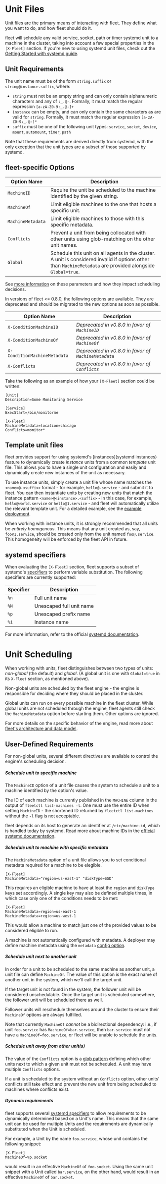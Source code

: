 # Unit Files

Unit files are the primary means of interacting with fleet. They define what you want to do, and how fleet should do it.

fleet will schedule any valid service, socket, path or timer systemd unit to a machine in the cluster, taking into account a few special properties in the `[X-Fleet]` section. If you're new to using systemd unit files, check out the [Getting Started with systemd guide](https://coreos.com/docs/launching-containers/launching/getting-started-with-systemd).

## Unit Requirements

The unit name must be of the form `string.suffix` or `string@instance.suffix`, where:

* `string` must not be an empty string and can only contain alphanumeric characters and any of `:_.@-`. Formally, it must match the regular expression `[a-zA-Z0-9:_.@-]+`
* `instance` can be empty, and can only contain the same characters as are valid for `string`. Formally, it must match the regular expression `[a-zA-Z0-9:_.@-]*`
* `suffix` must be one of the following unit types: `service`, `socket`, `device`, `mount`, `automount`, `timer`, `path`

Note that these requirements are derived directly from systemd, with the only exception that the unit types are a subset of those supported by systemd.

## fleet-specific Options

| Option Name | Description |
|-------------|-------------|
| `MachineID` | Require the unit be scheduled to the machine identified by the given string. |
| `MachineOf` | Limit eligible machines to the one that hosts a specific unit. |
| `MachineMetadata` | Limit eligible machines to those with this specific metadata. |
| `Conflicts` | Prevent a unit from being collocated with other units using glob-matching on the other unit names. |
| `Global` | Schedule this unit on all agents in the cluster. A unit is considered invalid if options other than `MachineMetadata` are provided alongside `Global=true`. |

See [more information](#unit-scheduling) on these parameters and how they impact scheduling decisions.

In versions of fleet <= 0.8.0, the following options are available. They are deprecated and should be migrated to the new options as soon as possible.

| Option Name | Description |
|-------------|-------------|
| `X-ConditionMachineID` | _Deprecated in v0.8.0 in favor of `MachineID`_ |
| `X-ConditionMachineOf` | _Deprecated in v0.8.0 in favor of `MachineOf`_ |
| `X-ConditionMachineMetadata` | _Deprecated in v0.8.0 in favor of `MachineMetadata`_ |
| `X-Conflicts` | _Deprecated in v0.8.0 in favor of `Conflicts`_ |

Take the following as an example of how your `[X-Fleet]` section could be written:

```
[Unit]
Description=Some Monitoring Service

[Service]
ExecStart=/bin/monitorme

[X-Fleet]
MachineMetadata=location=chicago
Conflicts=monitor*
```

## Template unit files

fleet provides support for using systemd's [instances](systemd instances) feature to dynamically create _instance_ units from a common _template_ unit file. This allows you to have a single unit configuration and easily and dynamically create new instances of the unit as necessary.

To use instance units, simply create a unit file whose name matches the `<name>@.<suffix>` format - for example, `hello@.service` - and submit it to fleet. You can then instantiate units by creating new units that match the instance pattern `<name>@<instance>.<suffix>` - in this case, for example, `hello@world.service` or `hello@1.service` - and fleet will automatically utilize the relevant template unit. For a detailed example, see the [example deployment].

When working with instance units, it is strongly recommended that all units be _entirely homogenous_. This means that any unit created as, say, `foo@1.service`, should be created only from the unit named `foo@.service`. This homogeneity will be enforced by the fleet API in future.

[example deployment]: https://github.com/coreos/fleet/blob/master/Documentation/examples/example-deployment.md#service-files

## systemd specifiers

When evaluating the `[X-Fleet]` section, fleet supports a subset of systemd's [specifiers][systemd specifiers] to perform variable substitution. The following specifiers are currently supported:


| Specifier   | Description              |
|-------------|--------------------------|
|    `%n`     | Full unit name           |
|    `%N`     | Unescaped full unit name |
|    `%p`     | Unescaped prefix name    |
|    `%i`     | Instance name            |


For more information, refer to the official [systemd documentation][systemd specifiers].

[systemd instances]: http://0pointer.de/blog/projects/instances.html
[systemd specifiers]: http://www.freedesktop.org/software/systemd/man/systemd.unit.html#Specifiers


# Unit Scheduling

When working with units, fleet distinguishes between two types of units: _non-global_ (the default) and _global_. (A global unit is one with `Global=true` in its `X-Fleet` section, as mentioned above).

Non-global units are scheduled by the fleet engine - the engine is responsible for deciding where they should be placed in the cluster. 

Global units can run on every possible machine in the fleet cluster.
While global units are not scheduled through the engine, fleet agents still check the `MachineMetadata` option before starting them.
Other options are ignored.

For more details on the specific behavior of the engine, read more about [fleet's architecture and data model](https://github.com/coreos/fleet/blob/master/Documentation/architecture.md).

## User-Defined Requirements

For non-global units, several different directives are available to control the engine's scheduling decision.

##### Schedule unit to specific machine

The `MachineID` option of a unit file causes the system to schedule a unit to a machine identified by the option's value.

The ID of each machine is currently published in the `MACHINE` column in the output of `fleetctl list-machines -l`.
One must use the entire ID when setting `MachineID` - the shortened ID returned by `fleetctl list-machines` without the `-l` flag is not acceptable.

fleet depends on its host to generate an identifier at `/etc/machine-id`, which is handled today by systemd.
Read more about machine IDs in the [official systemd documentation][machine-id].

[machine-id]: http://www.freedesktop.org/software/systemd/man/machine-id.html

##### Schedule unit to machine with specific metadata

The `MachineMetadata` option of a unit file allows you to set conditional metadata required for a machine to be elegible.

```
[X-Fleet]
MachineMetadata="region=us-east-1" "diskType=SSD"
```

This requires an eligible machine to have at least the `region` and `diskType` keys set accordingly. A single key may also be defined multiple times, in which case only one of the conditions needs to be met:

```
[X-Fleet]
MachineMetadata=region=us-east-1
MachineMetadata=region=us-west-1
```

This would allow a machine to match just one of the provided values to be considered eligible to run.

A machine is not automatically configured with metadata.
A deployer may define machine metadata using the `metadata` [config option](https://github.com/coreos/fleet/blob/master/Documentation/deployment-and-configuration.md#metadata).

##### Schedule unit next to another unit

In order for a unit to be scheduled to the same machine as another unit, a unit file can define `MachineOf`.
The value of this option is the exact name of another unit in the system, which we'll call the target unit.

If the target unit is not found in the system, the follower unit will be considered unschedulable. 
Once the target unit is scheduled somewhere, the follower unit will be scheduled there as well.

Follower units will reschedule themselves around the cluster to ensure their `MachineOf` options are always fulfilled.

Note that currently `MachineOf` _cannot_ be a bidirectional dependency: i.e., if unit `foo.service` has `MachineOf=bar.service`, then `bar.service` must not have a `MachineOf=foo.service`, or fleet will be unable to schedule the units.

##### Schedule unit away from other unit(s)

The value of the `Conflicts` option is a [glob pattern](http://golang.org/pkg/path/#Match) defining which other units next to which a given unit must not be scheduled. A unit may have multiple `Conflicts` options.

If a unit is scheduled to the system without an `Conflicts` option, other units' conflicts still take effect and prevent the new unit from being scheduled to machines where conflicts exist.

##### Dynamic requirements

fleet supports several [systemd specifiers](#systemd-specifiers) to allow requirements to be dynamically determined based on a Unit's name. This means that the same unit can be used for multiple Units and the requirements are dynamically substituted when the Unit is scheduled.

For example, a Unit by the name `foo.service`, whose unit contains the following snippet:

```
[X-Fleet]
MachineOf=%p.socket
```

would result in an effective `MachineOf` of `foo.socket`. Using the same unit snippet with a Unit called `bar.service`, on the other hand, would result in an effective `MachineOf` of `bar.socket`.
